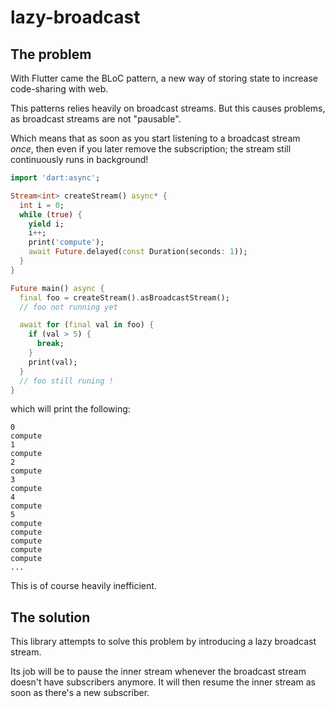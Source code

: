 # lazy-broadcast

## The problem

With Flutter came the BLoC pattern, a new way of storing state to increase code-sharing with web.

This patterns relies heavily on broadcast streams. But this causes problems, as broadcast streams are not "pausable".

Which means that as soon as you start listening to a broadcast stream _once_, then even if you later remove the subscription; the stream still continuously runs in background!

```dart
import 'dart:async';

Stream<int> createStream() async* {
  int i = 0;
  while (true) {
    yield i;
    i++;
    print('compute');
    await Future.delayed(const Duration(seconds: 1));
  }
}

Future main() async {
  final foo = createStream().asBroadcastStream();
  // foo not running yet

  await for (final val in foo) {
    if (val > 5) {
      break;
    }
    print(val);
  }
  // foo still runing !
}
```

which will print the following:

```
0
compute
1
compute
2
compute
3
compute
4
compute
5
compute
compute
compute
compute
compute
...
```

This is of course heavily inefficient.

## The solution

This library attempts to solve this problem by introducing a lazy broadcast stream.

Its job will be to pause the inner stream whenever the broadcast stream doesn't have subscribers anymore. It will then resume the inner stream as soon as there's a new subscriber.
